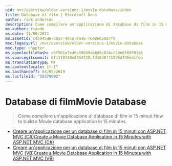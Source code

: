 ```yaml
---
uid: mvc/overview/older-versions-1/movie-database/index
title: Database di film | Microsoft Docs
author: rick-anderson
description: Come compilare un'applicazione di database di film in 15 minuti.
ms.author: riande
ms.date: 11/08/2011
ms.assetid: c4b945de-bb5c-4858-8a36-7662e02887fe
msc.legacyurl: /mvc/overview/older-versions-1/movie-database
msc.type: chapter
ms.openlocfilehash: a3f501a7e46e39609e4669c034cc70e8f88993a5
ms.sourcegitcommit: 0f1119340e4464720cfd16d0ff15764746ea1fea
ms.translationtype: MT
ms.contentlocale: it-IT
ms.lasthandoff: 04/09/2019
ms.locfileid: "59379092"
---
```

# <a name="movie-database"></a><span data-ttu-id="11985-103">Database di film</span><span class="sxs-lookup"><span data-stu-id="11985-103">Movie Database</span></span>

> <span data-ttu-id="11985-104">Come compilare un'applicazione di database di film in 15 minuti.</span><span class="sxs-lookup"><span data-stu-id="11985-104">How to build a Movie database application in 15 minutes.</span></span>


- [<span data-ttu-id="11985-105">Creare un'applicazione per un database di film in 15 minuti con ASP.NET MVC (C#)</span><span class="sxs-lookup"><span data-stu-id="11985-105">Create a Movie Database Application in 15 Minutes with ASP.NET MVC (C#)</span></span>](create-a-movie-database-application-in-15-minutes-with-asp-net-mvc-cs.md)
- [<span data-ttu-id="11985-106">Creare un'applicazione per un database di film in 15 minuti con ASP.NET MVC (VB)</span><span class="sxs-lookup"><span data-stu-id="11985-106">Create a Movie Database Application in 15 Minutes with ASP.NET MVC (VB)</span></span>](create-a-movie-database-application-in-15-minutes-with-asp-net-mvc-vb.md)
